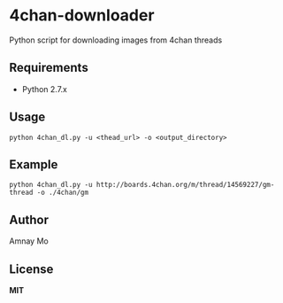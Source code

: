 # 4chan-downloader
Python script for downloading images from 4chan threads

## Requirements
- Python 2.7.x

## Usage
`python 4chan_dl.py -u <thead_url> -o <output_directory>`
## Example
`python 4chan_dl.py -u http://boards.4chan.org/m/thread/14569227/gm-thread -o ./4chan/gm`

## Author
Amnay Mo

## License
**MIT**
